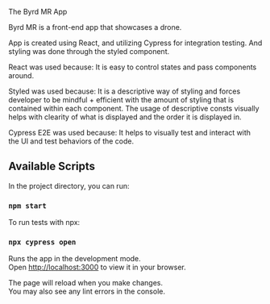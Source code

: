 The Byrd MR App

Byrd MR is a front-end app that showcases a drone.

App is created using React, and utilizing Cypress for integration testing.
And styling was done through the styled component.

React was used because:
    It is easy to control states and pass components around.

Styled was used because:
    It is a descriptive way of styling and forces developer to be mindful + efficient with the amount of styling that is contained within each component.
    The usage of descriptive consts visually helps with clearity of what is displayed and the order it is displayed in.
    
Cypress E2E was used because:
    It helps to visually test and interact with the UI and test behaviors of the code.


## Available Scripts

In the project directory, you can run:

### `npm start`

To run tests with npx:

### `npx cypress open`


Runs the app in the development mode.\
Open [http://localhost:3000](http://localhost:3000) to view it in your browser.

The page will reload when you make changes.\
You may also see any lint errors in the console.
